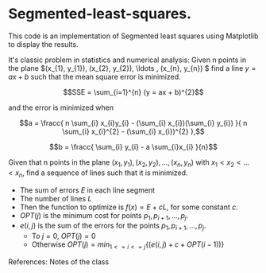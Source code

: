# Segmented-least-squares.
This code is an implementation of Segmented least squares using Matplotlib to display the results.

It's classic problem in statistics and numerical analysis:
    Given n points in the plane $(x_{1}, y_{1}), (x_{2}, y_{2}), \ldots , (x_{n}, y_{n}) $
    find a line $y = ax + b$ such that the mean square error is minimized.

  $$SSE = \sum_{i=1}^{n} (y = ax + b)^{2}$$

  and the error is minimized when

  $$a = \fracc{ n \sum_{i} x_{i}y_{i} - (\sum_{i} x_{i})(\sum_{i} y_{i}) }{ n \sum_{i} x_{i}^{2} - (\sum_{i} x_{i})^{2} },$$
    
  $$b = \fracc{ \sum_{i} y_{i} - a \sum_{i}x_{i} }{n}$$

    
  Given that n points in the plane $(x_{1}, y_{1}), (x_{2}, y_{2}), \ldots , (x_{n}, y_{n})$
  with $x_{1} < x_{2} < \ldots < x_{n}$, find a sequence of lines such that it is minimized.
    
  + The sum of errors $E$ in each line segment
  + The number of lines $L$
  + Then the function to optimize is $f(x)= E + c L$, for some constant $c$.
  + $OPT(j)$ is the minimum cost for points $p_{1}, p_{i+1}, \ldots , p_{j}.$
  + $e(i,j)$ is the sum of the errors for the points $p_{1}, p_{i+1}, \ldots , p_{j}.$
    - To $j = 0$, $OPT(j) = 0$
    - Otherwise $OPT(j) = min_{1 <= i <= j} \{ (e(i,j) + c + OPT(i-1) )\}$

References:
  Notes of the class


